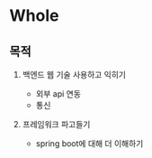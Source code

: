 # Whole

## 목적
1. 백엔드 웹 기술 사용하고 익히기
    - 외부 api 연동
    - 통신
    
2. 프레임워크 파고들기
    - spring boot에 대해 더 이해하기
    